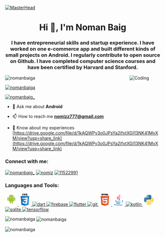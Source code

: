 [![MasterHead](https://1.bp.blogspot.com/-b1_n6tOHvWU/YKMssWEjo-I/AAAAAAAAQjk/vIJQsAPUpRQKxR44GoCbm3CtRgr8tVBKACLcBGAsYHQ/s0/Android_NewForDevelopers_1024x512_updated.png)](https://g.dev/nomiz)
<h1 align="center">Hi 👋, I'm Noman Baig</h1>
<h3 align="center">I have entrepreneurial skills and startup experience. I have worked on one e-commerce app and built different kinds of small projects on Android. I regularly contribute to open source on Github. I have completed computer science courses and have been certified by Harvard and Stanford.</h3>

<img align="right" alt="Coding" width="100" src="https://media.giphy.com/media/llarwdtFqG63IlqUR1/giphy.gif">

<p align="left"> <img src="https://komarev.com/ghpvc/?username=nomanbaiga&label=Profile%20views&color=0e75b6&style=flat" alt="nomanbaiga" /> </p>

<p align="left"> <a href="https://github.com/ryo-ma/github-profile-trophy"><img src="https://github-profile-trophy.vercel.app/?username=nomanbaiga" alt="nomanbaiga" /></a> </p>

<p align="left"> <a href="https://twitter.com/nomanbaig_" target="blank"><img src="https://img.shields.io/twitter/follow/nomanbaig_?logo=twitter&style=for-the-badge" alt="nomanbaig_" /></a> </p>

- 💬 Ask me about **Android**

- 📫 How to reach me **nomizz777@gmail.com**

- 📄 Know about my experiences [https://drive.google.com/file/d/1kAQWPy3o0JPsYa2ifxtXGI13NK41MvXM/view?usp=share_link](https://drive.google.com/file/d/1kAQWPy3o0JPsYa2ifxtXGI13NK41MvXM/view?usp=share_link)

<h3 align="left">Connect with me:</h3>
<p align="left">
<a href="https://twitter.com/nomanbaig_" target="blank"><img align="center" src="https://raw.githubusercontent.com/rahuldkjain/github-profile-readme-generator/master/src/images/icons/Social/twitter.svg" alt="nomanbaig_" height="30" width="40" /></a>
<a href="https://linkedin.com/in/nomiz" target="blank"><img align="center" src="https://raw.githubusercontent.com/rahuldkjain/github-profile-readme-generator/master/src/images/icons/Social/linked-in-alt.svg" alt="nomiz" height="30" width="40" /></a>
<a href="https://stackoverflow.com/users/11522991" target="blank"><img align="center" src="https://raw.githubusercontent.com/rahuldkjain/github-profile-readme-generator/master/src/images/icons/Social/stack-overflow.svg" alt="11522991" height="30" width="40" /></a>
</p>

<h3 align="left">Languages and Tools:</h3>
<p align="left"> <a href="https://developer.android.com" target="_blank" rel="noreferrer"> <img src="https://raw.githubusercontent.com/devicons/devicon/master/icons/android/android-original-wordmark.svg" alt="android" width="40" height="40"/> </a> <a href="https://www.w3schools.com/css/" target="_blank" rel="noreferrer"> <img src="https://raw.githubusercontent.com/devicons/devicon/master/icons/css3/css3-original-wordmark.svg" alt="css3" width="40" height="40"/> </a> <a href="https://dart.dev" target="_blank" rel="noreferrer"> <img src="https://www.vectorlogo.zone/logos/dartlang/dartlang-icon.svg" alt="dart" width="40" height="40"/> </a> <a href="https://firebase.google.com/" target="_blank" rel="noreferrer"> <img src="https://www.vectorlogo.zone/logos/firebase/firebase-icon.svg" alt="firebase" width="40" height="40"/> </a> <a href="https://flutter.dev" target="_blank" rel="noreferrer"> <img src="https://www.vectorlogo.zone/logos/flutterio/flutterio-icon.svg" alt="flutter" width="40" height="40"/> </a> <a href="https://git-scm.com/" target="_blank" rel="noreferrer"> <img src="https://www.vectorlogo.zone/logos/git-scm/git-scm-icon.svg" alt="git" width="40" height="40"/> </a> <a href="https://www.w3.org/html/" target="_blank" rel="noreferrer"> <img src="https://raw.githubusercontent.com/devicons/devicon/master/icons/html5/html5-original-wordmark.svg" alt="html5" width="40" height="40"/> </a> <a href="https://www.java.com" target="_blank" rel="noreferrer"> <img src="https://raw.githubusercontent.com/devicons/devicon/master/icons/java/java-original.svg" alt="java" width="40" height="40"/> </a> <a href="https://kotlinlang.org" target="_blank" rel="noreferrer"> <img src="https://www.vectorlogo.zone/logos/kotlinlang/kotlinlang-icon.svg" alt="kotlin" width="40" height="40"/> </a> <a href="https://www.python.org" target="_blank" rel="noreferrer"> <img src="https://raw.githubusercontent.com/devicons/devicon/master/icons/python/python-original.svg" alt="python" width="40" height="40"/> </a> <a href="https://www.sqlite.org/" target="_blank" rel="noreferrer"> <img src="https://www.vectorlogo.zone/logos/sqlite/sqlite-icon.svg" alt="sqlite" width="40" height="40"/> </a> <a href="https://www.tensorflow.org" target="_blank" rel="noreferrer"> <img src="https://www.vectorlogo.zone/logos/tensorflow/tensorflow-icon.svg" alt="tensorflow" width="40" height="40"/> </a> </p>

<p><img align="left" src="https://github-readme-stats.vercel.app/api/top-langs?username=nomanbaiga&show_icons=true&locale=en&layout=compact" alt="nomanbaiga" /></p>

<p>&nbsp;<img align="center" src="https://github-readme-stats.vercel.app/api?username=nomanbaiga&show_icons=true&locale=en" alt="nomanbaiga" /></p>

<p><img align="center" src="https://github-readme-streak-stats.herokuapp.com/?user=nomanbaiga&" alt="nomanbaiga" /></p>
